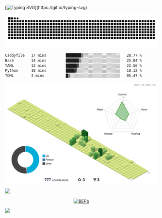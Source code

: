 [![Typing SVG](https://readme-typing-svg.demolab.com?font=JetBrains+Mono&duration=3000&center=true&vCenter=true&multiline=true&repeat=false&width=800&height=80&lines=Welcome+to+KevinMatt's+workshop;Do+not+go+gentle+into+that+good+night.)](https://git.io/typing-svg)

![snake-grid](https://raw.githubusercontent.com/kevinmatthe/kevinmatthe/output/github-contribution-grid-snake-dark.svg)

<!--START_SECTION:waka-->

```txt
Caddyfile   17 mins         ███████▒░░░░░░░░░░░░░░░░░   28.77 %
Bash        14 mins         ██████▒░░░░░░░░░░░░░░░░░░   25.04 %
YAML        13 mins         █████▓░░░░░░░░░░░░░░░░░░░   22.50 %
Python      10 mins         ████▓░░░░░░░░░░░░░░░░░░░░   18.12 %
TOML        3 mins          █▒░░░░░░░░░░░░░░░░░░░░░░░   05.47 %
```

<!--END_SECTION:waka-->

<!--   profile-green-animate -->
![](./profile-3d-contrib/profile-green-animate.svg)

<!--  2d history skills -->
<img src="https://cr-skills-chart-widget.azurewebsites.net/api/api?username=kevinmatthe" width="auto"></img>

<p align="center"> 
<a href="https://github.com/ryo-ma/github-profile-trophy"><img src="https://github-profile-trophy.vercel.app/?username=kevinmatthe" alt="BEPb" /></a>
</p>

<img src="https://cr-ss-service.azurewebsites.net/api/ScreenShot?widget=summary&username=kevinmatthe" width="auto"></img>
